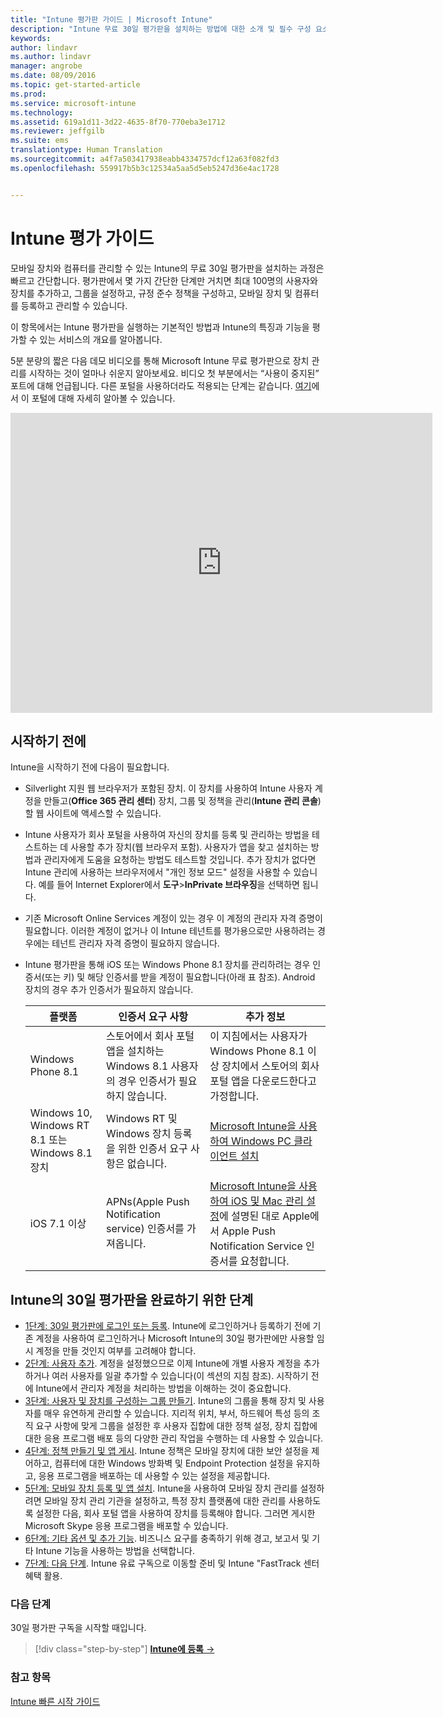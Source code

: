 ```yaml
---
title: "Intune 평가판 가이드 | Microsoft Intune"
description: "Intune 무료 30일 평가판을 설치하는 방법에 대한 소개 및 필수 구성 요소"
keywords: 
author: lindavr
ms.author: lindavr
manager: angrobe
ms.date: 08/09/2016
ms.topic: get-started-article
ms.prod: 
ms.service: microsoft-intune
ms.technology: 
ms.assetid: 619a1d11-3d22-4635-8f70-770eba3e1712
ms.reviewer: jeffgilb
ms.suite: ems
translationtype: Human Translation
ms.sourcegitcommit: a4f7a503417938eabb4334757dcf12a63f082fd3
ms.openlocfilehash: 559917b5b3c12534a5aa5d5eb5247d36e4ac1728


---
```


# <a name="intune-evaluation-guide"></a>Intune 평가 가이드
모바일 장치와 컴퓨터를 관리할 수 있는 Intune의 무료 30일 평가판을 설치하는 과정은 빠르고 간단합니다. 평가판에서 몇 가지 간단한 단계만 거치면 최대 100명의 사용자와 장치를 추가하고, 그룹을 설정하고, 규정 준수 정책을 구성하고, 모바일 장치 및 컴퓨터를 등록하고 관리할 수 있습니다.

이 항목에서는 Intune 평가판을 실행하는 기본적인 방법과 Intune의 특징과 기능을 평가할 수 있는 서비스의 개요를 알아봅니다.

5분 분량의 짧은 다음 데모 비디오를 통해 Microsoft Intune 무료 평가판으로 장치 관리를 시작하는 것이 얼마나 쉬운지 알아보세요. 비디오 첫 부분에서는 “사용이 중지된” 포트에 대해 언급됩니다. 다른 포털을 사용하더라도 적용되는 단계는 같습니다. [여기](https://docs.microsoft.com/intune/deploy-use/account-portal-merged-with-Office-365)에서 이 포털에 대해 자세히 알아볼 수 있습니다.

<iframe width="675" height="480" src="https://www.youtube.com/embed/ltcZvm4VOFU" frameborder="0" allowfullscreen></iframe>

## <a name="before-you-begin"></a>시작하기 전에
Intune을 시작하기 전에 다음이 필요합니다.

-   Silverlight 지원 웹 브라우저가 포함된 장치. 이 장치를 사용하여 Intune 사용자 계정을 만들고(**Office 365 관리 센터**) 장치, 그룹 및 정책을 관리(**Intune 관리 콘솔**)할 웹 사이트에 액세스할 수 있습니다.

-   Intune 사용자가 회사 포털을 사용하여 자신의 장치를 등록 및 관리하는 방법을 테스트하는 데 사용할 추가 장치(웹 브라우저 포함). 사용자가 앱을 찾고 설치하는 방법과 관리자에게 도움을 요청하는 방법도 테스트할 것입니다. 추가 장치가 없다면 Intune 관리에 사용하는 브라우저에서 "개인 정보 모드" 설정을 사용할 수 있습니다. 예를 들어 Internet Explorer에서 **도구**&gt;**InPrivate 브라우징**을 선택하면 됩니다.

-   기존 Microsoft Online Services 계정이 있는 경우 이 계정의 관리자 자격 증명이 필요합니다. 이러한 계정이 없거나 이 Intune 테넌트를 평가용으로만 사용하려는 경우에는 테넌트 관리자 자격 증명이 필요하지 않습니다.

-   Intune 평가판을 통해 iOS 또는 Windows Phone 8.1 장치를 관리하려는 경우 인증서(또는 키) 및 해당 인증서를 받을 계정이 필요합니다(아래 표 참조). Android 장치의 경우 추가 인증서가 필요하지 않습니다.

    |플랫폼|인증서 요구 사항|추가 정보|
    |------------|----------------------------|--------------------|
    |Windows Phone 8.1 |스토어에서 회사 포털 앱을 설치하는 Windows 8.1 사용자의 경우 인증서가 필요하지 않습니다. |이 지침에서는 사용자가 Windows Phone 8.1 이상 장치에서 스토어의 회사 포털 앱을 다운로드한다고 가정합니다. |
    |Windows 10, Windows RT 8.1 또는 Windows 8.1 장치|Windows RT 및 Windows 장치 등록을 위한 인증서 요구 사항은 없습니다.|[Microsoft Intune을 사용하여 Windows PC 클라이언트 설치](/Intune/Deploy-Use/install-the-windows-pc-client-with-microsoft-intune)|
    |iOS 7.1 이상|APNs(Apple Push Notification service) 인증서를 가져옵니다.|[Microsoft Intune을 사용하여 iOS 및 Mac 관리 설정](/Intune/Deploy-Use/set-up-ios-and-mac-management-with-microsoft-intune)에 설명된 대로 Apple에서 Apple Push Notification Service 인증서를 요청합니다.|

## <a name="steps-to-complete-a-30day-evaluation-of-intune"></a>Intune의 30일 평가판을 완료하기 위한 단계
- [1단계: 30일 평가판에 로그인 또는 등록](get-started-with-a-30-day-trial-of-microsoft-intune-step-1.md). Intune에 로그인하거나 등록하기 전에 기존 계정을 사용하여 로그인하거나 Microsoft Intune의 30일 평가판에만 사용할 임시 계정을 만들 것인지 여부를 고려해야 합니다.
- [2단계: 사용자 추가](get-started-with-a-30-day-trial-of-microsoft-intune-step-2.md). 계정을 설정했으므로 이제 Intune에 개별 사용자 계정을 추가하거나 여러 사용자를 일괄 추가할 수 있습니다(이 섹션의 지침 참조). 시작하기 전에 Intune에서 관리자 계정을 처리하는 방법을 이해하는 것이 중요합니다.
- [3단계: 사용자 및 장치를 구성하는 그룹 만들기](get-started-with-a-30-day-trial-of-microsoft-intune-step-3.md). Intune의 그룹을 통해 장치 및 사용자를 매우 유연하게 관리할 수 있습니다. 지리적 위치, 부서, 하드웨어 특성 등의 조직 요구 사항에 맞게 그룹을 설정한 후 사용자 집합에 대한 정책 설정, 장치 집합에 대한 응용 프로그램 배포 등의 다양한 관리 작업을 수행하는 데 사용할 수 있습니다.
- [4단계: 정책 만들기 및 앱 게시](get-started-with-a-30-day-trial-of-microsoft-intune-step-4.md). Intune 정책은 모바일 장치에 대한 보안 설정을 제어하고, 컴퓨터에 대한 Windows 방화벽 및 Endpoint Protection 설정을 유지하고, 응용 프로그램을 배포하는 데 사용할 수 있는 설정을 제공합니다.
- [5단계: 모바일 장치 등록 및 앱 설치](get-started-with-a-30-day-trial-of-microsoft-intune-step-5.md). Intune을 사용하여 모바일 장치 관리를 설정하려면 모바일 장치 관리 기관을 설정하고, 특정 장치 플랫폼에 대한 관리를 사용하도록 설정한 다음, 회사 포털 앱을 사용하여 장치를 등록해야 합니다. 그러면 게시한 Microsoft Skype 응용 프로그램을 배포할 수 있습니다.
- [6단계: 기타 옵션 및 추가 기능](get-started-with-a-30-day-trial-of-microsoft-intune-step-6.md). 비즈니스 요구를 충족하기 위해 경고, 보고서 및 기타 Intune 기능을 사용하는 방법을 선택합니다.
- [7단계: 다음 단계](get-started-with-a-30-day-trial-of-microsoft-intune-step-7.md). Intune 유료 구독으로 이동할 준비 및 Intune "FastTrack 센터 혜택 활용.


### <a name="next-steps"></a>다음 단계
30일 평가판 구독을 시작할 때입니다.

>[!div class="step-by-step"]
[**Intune에 등록** &rarr;](.\get-started-with-a-30-day-trial-of-microsoft-intune-step-1.md)

### <a name="see-also"></a>참고 항목
[Intune 빠른 시작 가이드](/intune/get-started/start-with-a-paid-subscription-to-microsoft-intune)



<!--HONumber=Nov16_HO1-->


